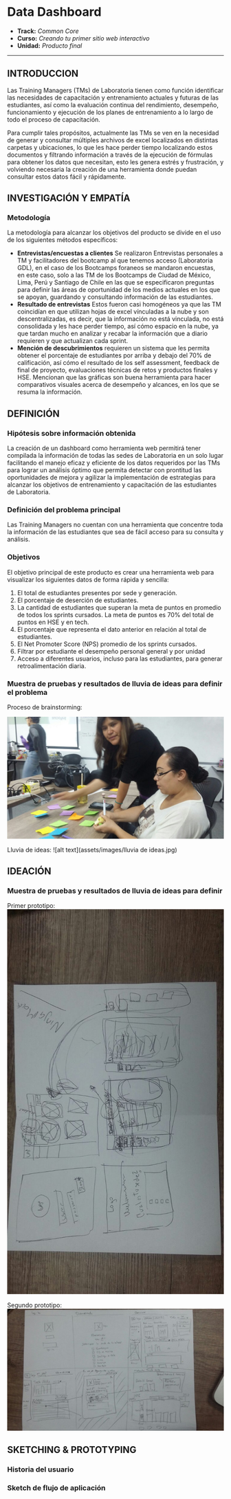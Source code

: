 # Data Dashboard

* **Track:** _Common Core_
* **Curso:** _Creando tu primer sitio web interactivo_
* **Unidad:** _Producto final_

***

## INTRODUCCION

Las Training Managers (TMs) de Laboratoria tienen como función identificar las necesidades de capacitación y entrenamiento actuales y futuras de las estudiantes, así como la evaluación continua del rendimiento, desempeño, funcionamiento y ejecución de los planes de entrenamiento a lo largo de todo el proceso de capacitación.

Para cumplir tales propósitos, actualmente las TMs se ven en la necesidad de generar y consultar múltiples archivos de excel localizados en distintas carpetas y ubicaciones, lo que les hace perder tiempo localizando estos documentos y filtrando información a través de la ejecución de fórmulas para obtener los datos que necesitan, esto les genera estrés y frustración, y volviendo necesaria la creación de una herramienta donde puedan consultar estos datos fácil y rápidamente.



## INVESTIGACIÓN Y EMPATÍA

### Metodología
La metodología para alcanzar los objetivos del producto se divide en el uso de los siguientes métodos específicos:

* **Entrevistas/encuestas a clientes** Se realizaron Entrevistas personales a TM y facilitadores del bootcamp al que tenemos acceso (Laboratoria GDL), en el caso de los Bootcamps foraneos se mandaron encuestas, en este caso, solo a las TM de los Bootcamps de Ciudad de México, Lima, Perú y Santiago de Chile en las que se especificaron preguntas para definir las áreas de oportunidad de los medios actuales en los que se apoyan, guardando y consultando información de las estudiantes.
* **Resultado de entrevistas** Estos fueron casi homogéneos ya que las TM coincidían en que utilizan hojas de excel vínculadas a la nube y son descentralizadas, es decir, que la información no está vinculada, no está consolidada y les hace perder tiempo, así cómo espacio en la nube, ya que tardan mucho en analizar y recabar la información que a diario requieren y que actualizan cada sprint.
* **Mención de descubrimientos** requieren un sistema que les permita obtener el porcentaje de estudiantes por arriba y debajo del 70% de calificación, así cómo el resultado de los self assessment, feedback de final de proyecto, evaluaciones técnicas de retos y productos finales y HSE.
Mencionan que las gráficas son buena herramienta para hacer comparativos visuales acerca de desempeño y alcances, en los que se resuma la información.


## DEFINICIÓN

### Hipótesis sobre información obtenida
La creación de un dashboard como herramienta web permitirá tener compilada la información de todas las sedes de Laboratoria en un solo lugar facilitando el manejo eficaz y eficiente de los datos requeridos por las TMs para lograr un análisis óptimo que permita detectar con prontitud las oportunidades de mejora y agilizar la implementación de estrategias para alcanzar los objetivos de entrenamiento y capacitación de las estudiantes de Laboratoria.

### Definición del problema principal
Las Training Managers no cuentan con una herramienta que concentre toda la información de las estudiantes que sea de fácil acceso para su consulta y análisis.

### Objetivos
El objetivo principal de este producto es crear una herramienta web para visualizar los siguientes datos de forma rápida y sencilla:

1. El total de estudiantes presentes por sede y generación.
2. El porcentaje de deserción de estudiantes.
3. La cantidad de estudiantes que superan la meta de puntos en promedio de todos los sprints cursados. La meta de puntos es 70% del total de puntos en HSE y en tech.
4. El porcentaje que representa el dato anterior en relación al total de estudiantes.
5. El Net Promoter Score (NPS) promedio de los sprints cursados.
6. Filtrar por estudiante el desempeño personal general y por unidad
7. Acceso a diferentes usuarios, incluso para las estudiantes, para generar retroalimentación diaria.

### Muestra de pruebas y resultados de lluvia de ideas para definir el problema
Proceso de brainstorming:

![alt text](assets/images/brainstorming.jpg)

Lluvia de ideas:
![alt text](assets/images/lluvia de ideas.jpg)


## IDEACIÓN
### Muestra de pruebas y resultados de lluvia de ideas para definir

Primer prototipo:
![alt text](assets/images/prototipo1.jpg)

Segundo prototipo:
![alt text](assets/images/prototipo2.jpg)

## SKETCHING & PROTOTYPING  

### Historia del usuario

### Sketch de flujo de aplicación
